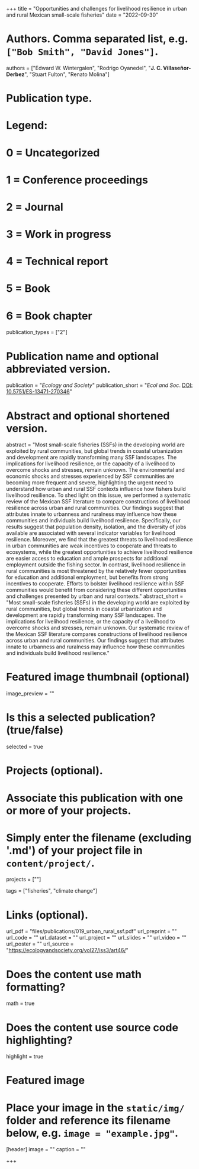 +++
title = "Opportunities and challenges for livelihood resilience in urban and rural Mexican small-scale fisheries"
date = "2022-09-30"

# Authors. Comma separated list, e.g. `["Bob Smith", "David Jones"]`.
authors = ["Edward W. Wintergalen", "Rodrigo Oyanedel", "**J. C. Villaseñor-Derbez**", "Stuart Fulton", "Renato Molina"]

# Publication type.
# Legend:
# 0 = Uncategorized
# 1 = Conference proceedings
# 2 = Journal
# 3 = Work in progress
# 4 = Technical report
# 5 = Book
# 6 = Book chapter
publication_types = ["2"]

# Publication name and optional abbreviated version.
publication = "*Ecology and Society*"
publication_short = "*Ecol and Soc*. [DOI: 10.5751/ES-13471-270346](https://doi.org/10.5751/ES-13471-270346)"

# Abstract and optional shortened version.
abstract = "Most small-scale fisheries (SSFs) in the developing world are exploited by rural communities, but global trends in coastal urbanization and development are rapidly transforming many SSF landscapes. The implications for livelihood resilience, or the capacity of a livelihood to overcome shocks and stresses, remain unknown. The environmental and economic shocks and stresses experienced by SSF communities are becoming more frequent and severe, highlighting the urgent need to understand how urban and rural SSF contexts influence how fishers build livelihood resilience. To shed light on this issue, we performed a systematic review of the Mexican SSF literature to compare constructions of livelihood resilience across urban and rural communities. Our findings suggest that attributes innate to urbanness and ruralness may influence how these communities and individuals build livelihood resilience. Specifically, our results suggest that population density, isolation, and the diversity of jobs available are associated with several indicator variables for livelihood resilience. Moreover, we find that the greatest threats to livelihood resilience in urban communities are weak incentives to cooperate and threats to ecosystems, while the greatest opportunities to achieve livelihood resilience are easier access to education and ample prospects for additional employment outside the fishing sector. In contrast, livelihood resilience in rural communities is most threatened by the relatively fewer opportunities for education and additional employment, but benefits from strong incentives to cooperate. Efforts to bolster livelihood resilience within SSF communities would benefit from considering these different opportunities and challenges presented by urban and rural contexts."
abstract_short = "Most small-scale fisheries (SSFs) in the developing world are exploited by rural communities, but global trends in coastal urbanization and development are rapidly transforming many SSF landscapes. The implications for livelihood resilience, or the capacity of a livelihood to overcome shocks and stresses, remain unknown. Our systematic review of the Mexican SSF literature compares constructions of livelihood resilience across urban and rural communities. Our findings suggest that attributes innate to urbanness and ruralness may influence how these communities and individuals build livelihood resilience."

# Featured image thumbnail (optional)
image_preview = ""

# Is this a selected publication? (true/false)
selected = true

# Projects (optional).
#   Associate this publication with one or more of your projects.
#   Simply enter the filename (excluding '.md') of your project file in `content/project/`.
projects = [""]

tags = ["fisheries", "climate change"]

# Links (optional).
url_pdf = "files/publications/019_urban_rural_ssf.pdf"
url_preprint = ""
url_code = ""
url_dataset = ""
url_project = ""
url_slides = ""
url_video = ""
url_poster = ""
url_source = "https://ecologyandsociety.org/vol27/iss3/art46/"

# Does the content use math formatting?
math = true

# Does the content use source code highlighting?
highlight = true

# Featured image
# Place your image in the `static/img/` folder and reference its filename below, e.g. `image = "example.jpg"`.
[header]
image = ""
caption = ""

+++



